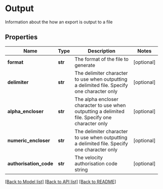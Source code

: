 # Output

Information about the how an export is output to a file

## Properties
Name | Type | Description | Notes
------------ | ------------- | ------------- | -------------
**format** | **str** | The format of the file to generate | [optional] 
**delimiter** | **str** | The delimiter character to use when outputting a delimited file.  Specify one character only | [optional] 
**alpha_encloser** | **str** | The alpha encloser character to use when outputting a delimited file.  Specify one character only | [optional] 
**numeric_encloser** | **str** | The delimiter character to use when outputting a delimited file.  Specify one character only | [optional] 
**authorisation_code** | **str** | The velocity authorisation code string | [optional] 

[[Back to Model list]](../README.md#documentation-for-models) [[Back to API list]](../README.md#documentation-for-api-endpoints) [[Back to README]](../README.md)



